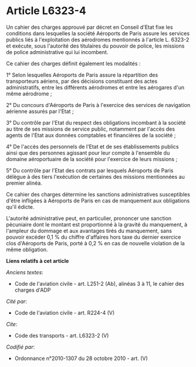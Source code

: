 # Article L6323-4

Un cahier des charges approuvé par décret en Conseil d'Etat fixe les conditions dans lesquelles la société Aéroports de Paris
assure les services publics liés à l'exploitation des aérodromes mentionnés à l'article L. 6323-2 et exécute, sous l'autorité
des titulaires du pouvoir de police, les missions de police administrative qui lui incombent. 

Ce cahier des charges définit également les modalités : 

1° Selon lesquelles Aéroports de Paris assure la répartition des transporteurs aériens, par des décisions constituant des
actes administratifs, entre les différents aérodromes et entre les aérogares d'un même aérodrome ; 

2° Du concours d'Aéroports de Paris à l'exercice des services de navigation aérienne assurés par l'Etat ; 

3° Du contrôle par l'Etat du respect des obligations incombant à la société au titre de ses missions de service public,
notamment par l'accès des agents de l'Etat aux données comptables et financières de la société ; 

4° De l'accès des personnels de l'Etat et de ses établissements publics ainsi que des personnes agissant pour leur compte à
l'ensemble du domaine aéroportuaire de la société pour l'exercice de leurs missions ; 

5° Du contrôle par l'Etat des contrats par lesquels Aéroports de Paris délègue à des tiers l'exécution de certaines des
missions mentionnées au premier alinéa. 

Ce cahier des charges détermine les sanctions administratives susceptibles d'être infligées à Aéroports de Paris en cas de
manquement aux obligations qu'il édicte.

L'autorité administrative peut, en particulier, prononcer une sanction pécuniaire dont le montant est proportionné à la
gravité du manquement, à l'ampleur du dommage et aux avantages tirés du manquement, sans pouvoir excéder 0,1 % du chiffre
d'affaires hors taxe du dernier exercice clos d'Aéroports de Paris, porté à 0,2 % en cas de nouvelle violation de la même
obligation.

**Liens relatifs à cet article**

_Anciens textes_:

  - Code de l'aviation civile - art. L251-2 (Ab), alinéas 3 à 11, le cahier des charges d'ADP

_Cité par_:

  - Code de l'aviation civile - art. R224-4 (V)

_Cite_:

  - Code des transports - art. L6323-2 (V)

_Codifié par_:

  - Ordonnance n°2010-1307 du 28 octobre 2010 - art. (V)
